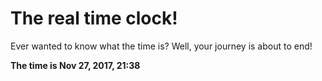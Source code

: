 # The real time clock!

Ever wanted to know what the time is? Well, your journey is about to end!

**The time is Nov 27, 2017, 21:38**
